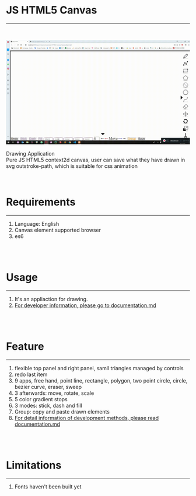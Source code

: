<h1>JS HTML5 Canvas</h1>
<hr />
<br />

![exp2](https://github.com/Weilory/JavaScript-HTML5-Canvas/blob/master/docs/gif/exp2.gif)


Drawing Application<br />
Pure JS HTML5 context2d canvas, user can save what they have drawn in svg outstroke-path, which is suitable for css animation<br />
<br /><br />
<h1>Requirements</h1>
<hr />
<ol>
  <li>Language: English</li>
  <li>Canvas element supported browser</li>
  <li>es6</li>
</ol>
<br /><br />
<h1>Usage</h1>
<hr />
<ol>
  <li>It's an appliaction for drawing. </li>
  <li><u>For developer information, please go to <a href='https://github.com/Weilory/JavaScript-HTML5-Canvas/blob/master/docs/documentation.md'>documentation.md</a></u></li>
</ol>
<br /><br />
<h1>Feature</h1>
<hr />
<ol>
  <li>flexible top panel and right panel, samll triangles managed by controls</li>
  <li>redo last item</li>
  <li>9 apps, free hand, point line, rectangle, polygon, two point circle, circle, bezier curve, eraser, sweep</li>
  <li>3 afterwards: move, rotate, scale</li>
  <li>5 color gradient stops</li>
  <li>3 modes: stick, dash and fill</li>
  <li>Group: copy and paste drawn elements</li>
  <li><u>For detail information of development methods, please read <a href='https://github.com/Weilory/JavaScript-HTML5-Canvas/blob/master/docs/documentation.md'>documentation.md</a></u></li>
</ol>
<br /><br />
<h1>Limitations</h1>
<hr />
<ol>
	<li>Fonts haven't been built yet</li>
</ol>
<br /><br />
